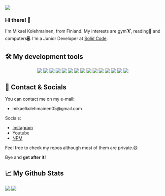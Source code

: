 ![](https://komarev.com/ghpvc/?username=Mikael-Kolehmainen)
### Hi there! 💪

I'm Mikael Kolehmainen, from Finland. My interests are gym🏋️, reading📘 and computers🖥️. I'm a Junior Developer at <a href='https://solidcode.fi/en/frontpage/' target='_blank'>Solid Code</a>.

<h2 align="left">🛠️ My development tools</h2>
<p align="center">
  <!-- LANGUAGES -->
  <img src="https://img.shields.io/badge/JavaScript-F7DF1E?style=for-the-badge&logo=javascript&logoColor=white" />
  <img src="https://img.shields.io/badge/PHP-8993BE?style=for-the-badge&logo=php&logoColor=white" />
  <img src="https://img.shields.io/badge/Python-306998?style=for-the-badge&logo=python&logoColor=white" />
  <img src="https://img.shields.io/badge/C%23-823085?style=for-the-badge&logo=CSharp&logoColor=white" />
  <!-- WEB DEVELOPMENT -->
  <img src="https://img.shields.io/badge/HTML-e34c26?style=for-the-badge&logo=HTML5&logoColor=white" />
  <img src="https://img.shields.io/badge/CSS-264DE4?style=for-the-badge&logo=CSS3&logoColor=white" />
  <img src="https://img.shields.io/badge/SCSS-C69?style=for-the-badge&logo=SASS&logoColor=white" />
  <img src="https://img.shields.io/badge/REACT-61DBFB?style=for-the-badge&logo=react&logoColor=white" />
  <!-- ENVIRONMENTS -->
  <img src="https://img.shields.io/badge/LINUX-black?style=for-the-badge&logo=linux&logoColor=white" />
  <img src="https://img.shields.io/badge/DOCKER-0DB7ED?style=for-the-badge&logo=docker&logoColor=white" />
  <img src="https://img.shields.io/badge/AWS-FF9B00?style=for-the-badge&logo=amazon&logoColor=white" />
  <img src="https://img.shields.io/badge/GIT-F1502F?style=for-the-badge&logo=git&logoColor=white" />
  <img src="https://img.shields.io/badge/GITHUB-171515?style=for-the-badge&logo=github&logoColor=white" />
  <!-- OTHER -->
  <img src="https://img.shields.io/badge/BASH-black?style=for-the-badge&logo=bash&logoColor=white" />
  <img src="https://img.shields.io/badge/MYSQL-00758F?style=for-the-badge&logo=mysql&logoColor=white" />
</p>

<h2 align="left">🤝 Contact & Socials</h2>

You can contact me on my e-mail:
<ul>
  <li>mikaelkolehmainen05@gmail.com</li>
</ul>

Socials:
<ul>
  <li><a href='https://www.instagram.com/mikael_k_2005/' target='_blank'>Instagram</a></li>
  <li><a href='https://www.youtube.com/channel/UCb4ZkKi2XqeopJUEQcTIR8w' target='_blank'>Youtube</a></li>
  <li><a href='https://www.npmjs.com/~mikael-kolehmainen'>NPM</a></li>
</ul>

Feel free to check my repos although most of them are private.😄

Bye and **get after it!**

<h2>📈 My Github Stats</h2>

<a href="https://github.com/anuraghazra/github-readme-stats">
  <img align="center" src="https://github-readme-stats.vercel.app/api?username=Mikael-Kolehmainen&count_private=true&bg_color=30,e96443,904e95&title_color=fff&text_color=fff&hide_border=true" />
</a>
<a href="https://github.com/anuraghazra/github-readme-stats">
  <img align="center" src="https://github-readme-stats.vercel.app/api/top-langs/?username=Mikael-Kolehmainen&count_private=true&langs_count=10&bg_color=30,e96443,904e95&hide_border=true&title_color=fff&text_color=fff&exclude_repo=Scoreboard" />

<!--
**Mikael-Kolehmainen/Mikael-Kolehmainen** is a ✨ _special_ ✨ repository because its `README.md` (this file) appears on your GitHub profile.

Here are some ideas to get you started:

- 🔭 I’m currently working on ...
- 🌱 I’m currently learning ...
- 👯 I’m looking to collaborate on ...
- 🤔 I’m looking for help with ...
- 💬 Ask me about ...
- 📫 How to reach me: ...
- 😄 Pronouns: ...
- ⚡ Fun fact: ...
-->
